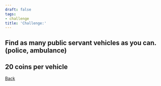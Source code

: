 ```yaml
---
draft: false
tags:
- challenge
title: 'Challenge:'
---
```

## Find as many public servant vehicles as you can. (police, ambulance)
## 20 coins per vehicle
[Back](/jetlag) 
